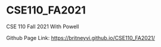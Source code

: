 # CSE110_FA2021
CSE 110 Fall 2021 With Powell

Github Page Link: https://britneyvi.github.io/CSE110_FA2021/
